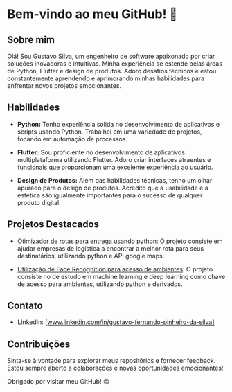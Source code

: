 # Bem-vindo ao meu GitHub! 👋

## Sobre mim

Olá! Sou Gustavo Silva, um engenheiro de software apaixonado por criar soluções inovadoras e intuitivas. Minha experiência se estende pelas áreas de Python, Flutter e design de produtos. Adoro desafios técnicos e estou constantemente aprendendo e aprimorando minhas habilidades para enfrentar novos projetos emocionantes.

## Habilidades

- **Python:** Tenho experiência sólida no desenvolvimento de aplicativos e scripts usando Python. Trabalhei em uma variedade de projetos, focando em automação de processos.

- **Flutter:** Sou proficiente no desenvolvimento de aplicativos multiplataforma utilizando Flutter. Adoro criar interfaces atraentes e funcionais que proporcionam uma excelente experiência ao usuário.

- **Design de Produtos:** Além das habilidades técnicas, tenho um olhar apurado para o design de produtos. Acredito que a usabilidade e a estética são igualmente importantes para o sucesso de qualquer produto digital.

## Projetos Destacados

- [Otimizador de rotas para entrega usando python](https://github.com/Gustavofpsilva/OtimizadorDeRotasPython): O projeto consiste em ajudar empresas de logística a encontrar a melhor rota para seus destinatários, utilizando python e API google maps.

- [Utilização de Face Recognition para acesso de ambientes](https://github.com/Gustavofpsilva/FaceRecognitionOpenDoors): O projeto consiste no de estudo em machine learning e deep learning como chave de acesso para ambientes, utilizando python e derivados.

## Contato

- LinkedIn: [www.linkedin.com/in/gustavo-fernando-pinheiro-da-silva]

## Contribuições

Sinta-se à vontade para explorar meus repositórios e fornecer feedback. Estou sempre aberto a colaborações e novas oportunidades emocionantes!

Obrigado por visitar meu GitHub! 😊
